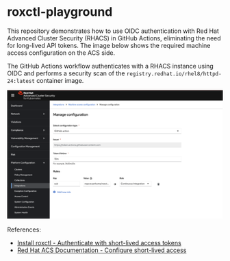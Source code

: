 # roxctl-playground

This repository demonstrates how to use OIDC authentication with Red Hat Advanced Cluster Security (RHACS) in GitHub Actions, eliminating the need for long-lived API tokens. The image below shows the required machine access configuration on the ACS side.

The GitHub Actions workflow authenticates with a RHACS instance using OIDC and performs a security scan of the `registry.redhat.io/rhel8/httpd-24:latest` container image. 

![RHACS OIDC Configuration](images/rhacs-oidc-config.png)

References:

- [Install roxctl - Authenticate with short-lived access tokens](https://github.com/marketplace/actions/install-roxctl#authenticate-with-short-lived-access-tokens)
- [Red Hat ACS Documentation - Configure short-lived access](https://docs.redhat.com/en/documentation/red_hat_advanced_cluster_security_for_kubernetes/4.8/html-single/operating/index#configure-short-lived-access)